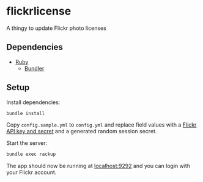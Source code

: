 # flickrlicense

A thingy to update Flickr photo licenses

## Dependencies

* [Ruby]
  * [Bundler]

[Ruby]: https://www.ruby-lang.org/
[Bundler]: https://bundler.io/

## Setup

Install dependencies:

```bash
bundle install
```

Copy `config.sample.yml` to `config.yml` and replace field values with a [Flickr
API key and secret] and a generated random session secret.

[Flickr API key and secret]: https://www.flickr.com/services/apps/by/me

Start the server:

```bash
bundle exec rackup
```

The app should now be running at [localhost:9292] and you can login with your Flickr account.

[localhost:9292]: http://localhost:9292/
